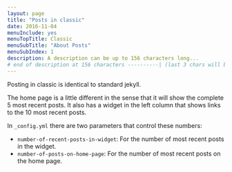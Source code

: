 ```yaml
---
layout: page
title: "Posts in classic"
date: 2016-11-04
menuInclude: yes
menuTopTitle: Classic
menuSubTitle: "About Posts"
menuSubIndex: 1
description: A description can be up to 156 characters long...
# end of description at 156 characters ----------| (last 3 chars will be replaced by '...' on overflow)
---
```


Posting in classic is identical to standard jekyll.

The home page is a little different in the sense that it will show the complete 5 most recent posts. It also has a widget in the left column that shows links to the 10 most recent posts.

In `_config.yml` there are two parameters that control these numbers:

- `number-of-recent-posts-in-widget`: For the number of most recent posts in the widget.
- `number-of-posts-on-home-page`: For the number of most recent posts on the home page.